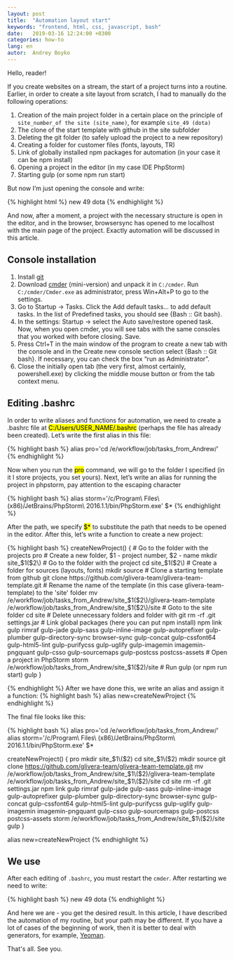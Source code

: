 ```yaml
---
layout: post
title:  "Automation layout start"
keywords: "frontend, html, css, javascript, bash"
date:   2019-03-16 12:24:00 +0300
categories: how-to
lang: en
autor:  Andrey Boyko
---
```

Hello, reader!

If you create websites on a stream, the start of a project turns into a routine. Earlier, in order to create a site layout from scratch, I had to manually do the following operations:

1. Creation of the main project folder in a certain place on the principle of `site_number_of the site (site_name)`, for example `site_49 (dota)`
2. The clone of the start template with github in the site subfolder
3. Deleting the git folder (to safely upload the project to a new repository)
4. Creating a folder for customer files (fonts, layouts, TR)
5. Link of globally installed npm packages for automation (in your case it can be npm install)
6. Opening a project in the editor (in my case IDE PhpStorm)
7. Starting  gulp (or some npm run start)

But now I’m just opening the console and write:

{% highlight html %}
new 49 dota
{% endhighlight %}

And now, after a moment, a project with the necessary structure is open in the editor, and in the browser, browsersync has opened to me localhost with the main page of the project. Exactly automation will be discussed in this article.

## Console installation

1. Install <a href="https://git-scm.com/download/win" target="_blank">git</a>
2. Download <a href="http://cmder.net">cmder</a> (mini-version) and unpack it in `C:/cmder`. Run `C:/cmder/Cmder.exe` as administrator, press Win+Alt+P to go to the settings.
3. Go to Startup → Tasks. Click the Add default tasks... to add default tasks. In the list of Predefined tasks, you should see {Bash :: Git bash}.
4. In the settings: Startup → select the Auto save/restore opened task. Now, when you open cmder, you will see tabs with the same consoles that you worked with before closing. Save.
5. Press Ctrl+T in the main window of the program to create a new tab with the console and in the Create new console section select {Bash :: Git bash}. If necessary, you can check the box “run as Administrator”.
6. Close the initially open tab (the very first, almost certainly, powershell.exe) by clicking the middle mouse button or from the tab context menu.

## Editing .bashrc

In order to write aliases and functions for automation, we need to create a .bashrc file at <mark>C:/Users/USER_NAME/.bashrc</mark> (perhaps the file has already been created). Let’s write the first alias in this file:

{% highlight bash %}
alias pro='cd /e/workflow/job/tasks_from_Andrew/'
{% endhighlight %}

Now when you run the <mark>pro</mark> command, we will go to the folder I specified (in it I store projects, you set yours). Next, let’s write an alias for running the project in phpstorm, pay attention to the escaping character

{% highlight bash %}
alias storm='/c/Program\ Files\ \(x86\)/JetBrains/PhpStorm\ 2016.1.1/bin/PhpStorm.exe' $*
{% endhighlight %}

After the path, we specify <mark>$*</mark> to substitute the path that needs to be opened in the editor. After this, let’s write a function to create a new project:

{% highlight bash %}
createNewProject() {
    # Go to the folder with the projects
    pro
    # Create a new folder, $1 - project number, $2 - name
    mkdir site_$1\($2\)
    # Go to the folder with the project
    cd site_$1\($2\)
    # Create a folder for sources (layouts, fonts)
    mkdir source
    # Clone a starting template from github
    git clone https://github.com/glivera-team/glivera-team-template.git
    # Rename the name of the template (in this case glivera-team-template) to the 'site' folder
    mv /e/workflow/job/tasks_from_Andrew/site_$1\($2\)/glivera-team-template /e/workflow/job/tasks_from_Andrew/site_$1\($2\)/site
    # Goto to the site folder
    cd site
    # Delete unnecessary folders and folder with git
    rm -rf .git settings.jar
    # Link global packages (here you can put npm install)
    npm link gulp rimraf gulp-jade gulp-sass gulp-inline-image gulp-autoprefixer gulp-plumber gulp-directory-sync browser-sync gulp-concat gulp-cssfont64 gulp-html5-lint gulp-purifycss gulp-uglify gulp-imagemin imagemin-pngquant gulp-csso gulp-sourcemaps gulp-postcss postcss-assets
    # Open a project in PhpStorm
    storm /e/workflow/job/tasks_from_Andrew/site_$1\($2\)/site
    # Run gulp (or npm run start)
    gulp
}

{% endhighlight %}
After we have done this, we write an alias and assign it a function:
{% highlight bash %}
alias new=createNewProject
{% endhighlight %}

The final file looks like this:

{% highlight bash %}
alias pro='cd /e/workflow/job/tasks_from_Andrew/'
alias storm='/c/Program\ Files\ \(x86\)/JetBrains/PhpStorm\ 2016.1.1/bin/PhpStorm.exe' $*

createNewProject() {
    pro
    mkdir site_$1\($2\)
    cd site_$1\($2\)
    mkdir source
    git clone https://github.com/glivera-team/glivera-team-template.git
    mv /e/workflow/job/tasks_from_Andrew/site_$1\($2\)/glivera-team-template /e/workflow/job/tasks_from_Andrew/site_$1\($2\)/site
    cd site
    rm -rf .git settings.jar
    npm link gulp rimraf gulp-jade gulp-sass gulp-inline-image gulp-autoprefixer gulp-plumber gulp-directory-sync browser-sync gulp-concat gulp-cssfont64 gulp-html5-lint gulp-purifycss gulp-uglify gulp-imagemin imagemin-pngquant gulp-csso gulp-sourcemaps gulp-postcss postcss-assets
    storm /e/workflow/job/tasks_from_Andrew/site_$1\($2\)/site
    gulp
}

alias new=createNewProject
{% endhighlight %}

## We use

After each editing of `.bashrc`, you must restart the `cmder`. After restarting we need to write:

{% highlight bash %}
new 49 dota
{% endhighlight %}

And here we are - you get the desired result. In this article, I have described the automation of my routine, but your path may be different. If you have a lot of cases of the beginning of work, then it is better to deal with generators, for example, <a href="http://yeoman.io/" target="_blank">Yeoman</a>.

That's all. See you.
